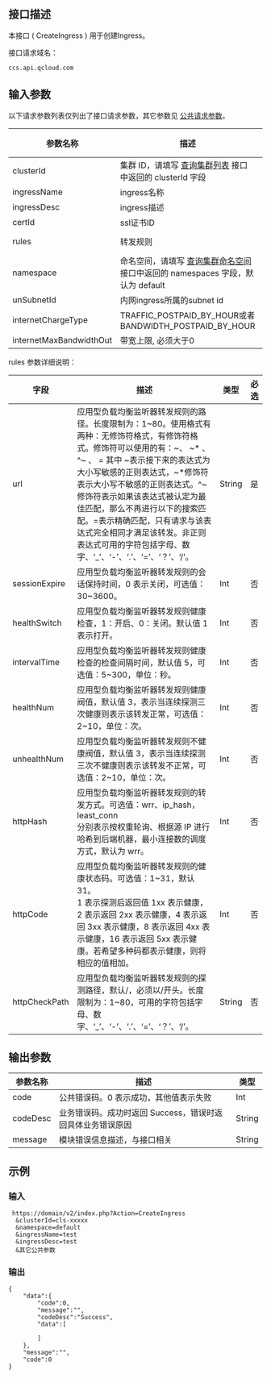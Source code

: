 ## 接口描述
本接口 ( CreateIngress ) 用于创建Ingress。

接口请求域名：
```
ccs.api.qcloud.com
```


## 输入参数
以下请求参数列表仅列出了接口请求参数，其它参数见 [公共请求参数](/doc/api/457/9463)。

| 参数名称   | 描述                               | 类型     | 必选 |
|------------|------------------------------------|----------|------|
| clusterId   | 集群 ID，请填写 [查询集群列表](/doc/api/457/9448) 接口中返回的 clusterId 字段 |String | 是    |
| ingressName| ingress名称 | String | 是 |
| ingressDesc | ingress描述 | String | 否 |
| certId | ssl证书ID | String | 否 |
| rules| 转发规则 | Object Array | 否 |
| namespace |  命名空间，请填写 [查询集群命名空间](/doc/api/457/9430) 接口中返回的 namespaces 字段，默认为 default|String  |否 |
| unSubnetId | 内网ingress所属的subnet id | String | 否 |
| internetChargeType | TRAFFIC_POSTPAID_BY_HOUR或者BANDWIDTH_POSTPAID_BY_HOUR | String | 否 |
| internetMaxBandwidthOut | 带宽上限, 必须大于0 | Int | 否 |

rules 参数详细说明：

| 字段 | 描述 | 类型 | 必选 | 
|---------|---------|---------|---------|
|url|应用型负载均衡监听器转发规则的路径。长度限制为：1~80。使用格式有两种：无修饰符格式，有修饰符格式。修饰符可以使用的有：~、 ~\* 、 ^~ 、 = 其中 ~表示接下来的表达式为大小写敏感的正则表达式，~*修饰符表示大小写不敏感的正则表达式。^~ 修饰符表示如果该表达式被认定为最佳匹配，那么不再进行以下的搜索匹配。=表示精确匹配，只有请求与该表达式完全相同才满足该转发。非正则表达式可用的字符包括字母、数字、‘_’、‘-’、‘.’、‘=’、‘？’、‘/’。|String|是|
|sessionExpire|应用型负载均衡监听器转发规则的会话保持时间，0 表示关闭，可选值：30~3600。|Int|否|
|healthSwitch|应用型负载均衡监听器转发规则健康检查，1：开启、0：关闭。默认值 1 表示打开。|Int|否|
|intervalTime|应用型负载均衡监听器转发规则健康检查的检查间隔时间，默认值 5，可选值：5~300，单位：秒。|Int|否|
|healthNum|应用型负载均衡监听器转发规则健康阀值，默认值 3，表示当连续探测三次健康则表示该转发正常，可选值：2~10，单位：次。|Int|否|
|unhealthNum|应用型负载均衡监听器转发规则不健康阀值，默认值 3，表示当连续探测三次不健康则表示该转发不正常，可选值：2~10，单位：次。|Int|否|
|httpHash|应用型负载均衡监听器转发规则的转发方式。可选值：wrr、ip_hash，least_conn<br>分别表示按权重轮询、根据源 IP 进行哈希到后端机器，最小连接数的调度方式，默认为 wrr。|Int|否|
|httpCode|应用型负载均衡监听器转发规则的健康状态码。可选值：1~31，默认 31。<br>1 表示探测后返回值 1xx 表示健康，2 表示返回  2xx 表示健康，4 表示返回 3xx 表示健康，8 表示返回 4xx 表示健康，16 表示返回 5xx 表示健康。若希望多种码都表示健康，则将相应的值相加。|Int|否|
|httpCheckPath|应用型负载均衡监听器转发规则的探测路径，默认/，必须以/开头。长度限制为：1~80，可用的字符包括字母、数字、‘_’、‘-’、‘.’、‘=’、‘？’、‘/’。|String|否|



## 输出参数

| 参数名称 | 描述 |类型 | 
|----------|------|-----|
| code |公共错误码。0 表示成功，其他值表示失败| Int | 
| codeDesc | 业务错误码。成功时返回 Success，错误时返回具体业务错误原因|String |
| message | 模块错误信息描述，与接口相关|String | 


## 示例
### 输入
```
 https://domain/v2/index.php?Action=CreateIngress
  &clusterId=cls-xxxxx
  &namespace=default
  &ingressName=test
  &ingressDesc=test
  &其它公共参数
```
### 输出
```
{
    "data":{
        "code":0,
        "message":"",
        "codeDesc":"Success",
        "data":[

        ]
    },
    "message":"",
    "code":0
}
```
